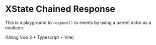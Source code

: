 # XState Chained Response

This is a playground to `respond()` to events by using a parent actor as a mediator.

(Using Vue 3 + Typescript + Vite)
